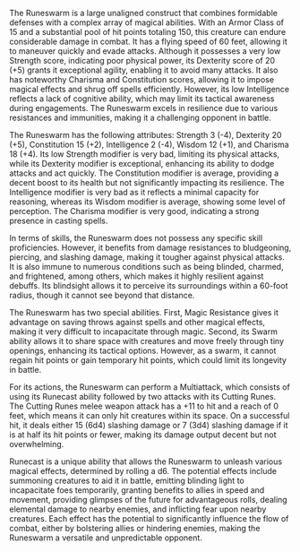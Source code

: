 The Runeswarm is a large unaligned construct that combines formidable defenses with a complex array of magical abilities. With an Armor Class of 15 and a substantial pool of hit points totaling 150, this creature can endure considerable damage in combat. It has a flying speed of 60 feet, allowing it to maneuver quickly and evade attacks. Although it possesses a very low Strength score, indicating poor physical power, its Dexterity score of 20 (+5) grants it exceptional agility, enabling it to avoid many attacks. It also has noteworthy Charisma and Constitution scores, allowing it to impose magical effects and shrug off spells efficiently. However, its low Intelligence reflects a lack of cognitive ability, which may limit its tactical awareness during engagements. The Runeswarm excels in resilience due to various resistances and immunities, making it a challenging opponent in battle.

The Runeswarm has the following attributes: Strength 3 (-4), Dexterity 20 (+5), Constitution 15 (+2), Intelligence 2 (-4), Wisdom 12 (+1), and Charisma 18 (+4). Its low Strength modifier is very bad, limiting its physical attacks, while its Dexterity modifier is exceptional, enhancing its ability to dodge attacks and act quickly. The Constitution modifier is average, providing a decent boost to its health but not significantly impacting its resilience. The Intelligence modifier is very bad as it reflects a minimal capacity for reasoning, whereas its Wisdom modifier is average, showing some level of perception. The Charisma modifier is very good, indicating a strong presence in casting spells.

In terms of skills, the Runeswarm does not possess any specific skill proficiencies. However, it benefits from damage resistances to bludgeoning, piercing, and slashing damage, making it tougher against physical attacks. It is also immune to numerous conditions such as being blinded, charmed, and frightened, among others, which makes it highly resilient against debuffs. Its blindsight allows it to perceive its surroundings within a 60-foot radius, though it cannot see beyond that distance.

The Runeswarm has two special abilities. First, Magic Resistance gives it advantage on saving throws against spells and other magical effects, making it very difficult to incapacitate through magic. Second, its Swarm ability allows it to share space with creatures and move freely through tiny openings, enhancing its tactical options. However, as a swarm, it cannot regain hit points or gain temporary hit points, which could limit its longevity in battle.

For its actions, the Runeswarm can perform a Multiattack, which consists of using its Runecast ability followed by two attacks with its Cutting Runes. The Cutting Runes melee weapon attack has a +11 to hit and a reach of 0 feet, which means it can only hit creatures within its space. On a successful hit, it deals either 15 (6d4) slashing damage or 7 (3d4) slashing damage if it is at half its hit points or fewer, making its damage output decent but not overwhelming.

Runecast is a unique ability that allows the Runeswarm to unleash various magical effects, determined by rolling a d6. The potential effects include summoning creatures to aid it in battle, emitting blinding light to incapacitate foes temporarily, granting benefits to allies in speed and movement, providing glimpses of the future for advantageous rolls, dealing elemental damage to nearby enemies, and inflicting fear upon nearby creatures. Each effect has the potential to significantly influence the flow of combat, either by bolstering allies or hindering enemies, making the Runeswarm a versatile and unpredictable opponent.